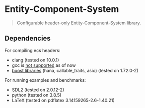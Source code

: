 # Entity-Component-System
> Configurable header-only Entity-Component-System library.

## Dependencies
For compiling ecs headers:
* clang (tested on 10.0.1)
* gcc is [not supported](https://gcc.gnu.org/bugzilla/show_bug.cgi?id=79501) as of now
* [boost libraries](https://www.boost.org/) (hana, callable_traits, asio) (tested on 1.72.0-2)

For running examples and benchmarks:
* SDL2 (tested on 2.0.12-2)
* python (tested on 3.8.5)
* LaTeX (tested on pdflatex 3.14159265-2.6-1.40.21)

